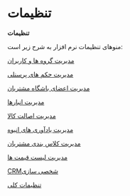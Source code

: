 # تنظیمات    

**تنظیمات**

منوهای تنظیمات نرم افزار به شرح زیر است:

[مدیریت گروه ها و کاربران](Setting/GroupsManagementAndUsers.md)

[مدیریت حکم های پرسنلی](Setting/SecurityItemAuthorize.md)

[مدیریت اعضای باشگاه مشتریان](Setting/Customersclubmanagement.md)

[مدیریت انبارها](Setting/Warehousemanagement.md)

[مدیریت اصالت کالا](Setting/Authenticityofgoodsmanagement.md)

[مدیریت یادآوری های انبوه](Setting/ReminderManagement.md)

[مدیریت کلاس بندی مشتریان](Setting/ClientsClassroomManagement.md)

[مدیریت لیست قیمت ها](Setting/Pricelistmanagement.md)

[CRMشخصی سازی](Setting/Personalizing.md)

[تنظیمات کلی](Setting/TotalSetting.md)